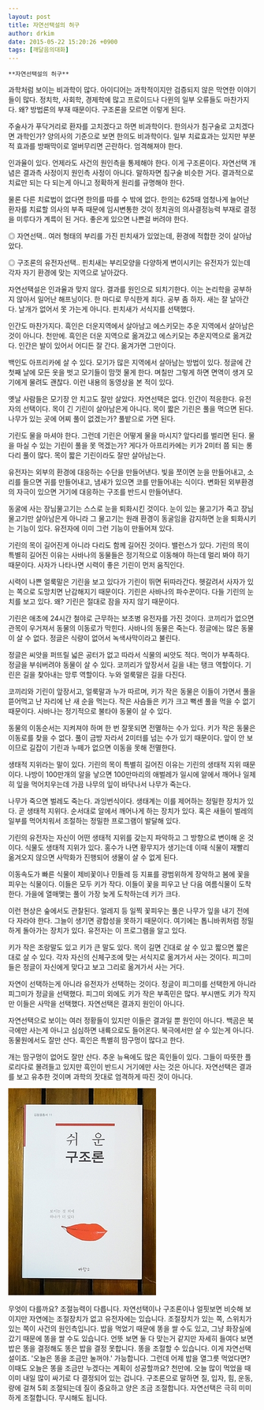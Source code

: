 ```yaml
---
layout: post
title: 자연선택설의 허구
author: drkim
date: 2015-05-22 15:20:26 +0900
tags: [깨달음의대화]
---
```

 


    **자연선택설의 허구**

  


과학처럼 보이는 비과학이 많다. 아이디어는 과학적이지만 검증되지 않은 막연한 이야기들이 많다. 정치학, 사회학, 경제학에 많고 프로이드나 다윈의 일부 오류들도 마찬가지다. 왜? 방법론의 부재 때문이다. 구조론을 모르면 이렇게 된다. 

  


주술사가 푸닥거리로 환자를 고치겠다고 하면 비과학이다. 한의사가 침구술로 고치겠다면 과학인가? 양의사의 기준으로 보면 한의도 비과학이다. 일부 치료효과는 있지만 부분적 효과를 방패막이로 얼버무리면 곤란하다. 엄격해져야 한다. 

  


인과율이 있다. 언제라도 사건의 원인측을 통제해야 한다. 이게 구조론이다. 자연선택 개념은 결과측 사정이지 원인측 사정이 아니다. 말하자면 침구술 비슷한 거다. 결과적으로 치료만 되는 다 되는게 아니고 정확하게 원리를 규명해야 한다. 

  


물론 다른 치료법이 없다면 한의를 따를 수 밖에 없다. 한의는 625때 엄청나게 늘어난 환자를 치료할 의사의 부족 때문에 임시변통한 것이 정치권의 의사결정능력 부재로 결정을 미루다가 계륵이 된 거다. 좋은게 있으면 나쁜걸 버려야 한다. 

  


◎ 자연선택.. 여러 형태의 부리를 가진 핀치새가 있었는데, 환경에 적합한 것이 살아남았다. 

  


◎ 구조론의 유전자선택.. 핀치새는 부리모양을 다양하게 변이시키는 유전자가 있는데 각자 자기 환경에 맞는 지역으로 날아갔다. 

  


자연선택설은 인과율과 맞지 않다. 결과를 원인으로 되치기한다. 이는 논리학을 공부하지 않아서 일어난 해프닝이다. 한 마디로 무식한게 죄다. 공부 좀 하자. 새는 잘 날아간다. 날개가 없어서 못 가는게 아니다. 핀치새가 서식지를 선택했다. 

  


인간도 마찬가지다. 흑인은 더운지역에서 살아남고 에스키모는 추운 지역에서 살아남은 것이 아니다. 천만에. 흑인은 더운 지역으로 옮겨갔고 에스키모는 추운지역으로 옮겨갔다. 인간은 발이 있어서 어디든 잘 간다. 옮겨가면 그만이다. 

  


백인도 아프리카에 살 수 있다. 모기가 많은 지역에서 살아남는 방법이 있다. 정글에 간 첫째 날에 모든 옷을 벗고 모기들이 맘껏 물게 한다. 며칠만 그렇게 하면 면역이 생겨 모기에게 물려도 괜찮다. 이런 내용의 동영상을 본 적이 있다. 

  


옛날 사람들은 모기장 안 치고도 잘만 살았다. 자연선택은 없다. 인간이 적응한다. 유전자의 선택이다. 목이 긴 기린이 살아남은게 아니다. 목이 짧은 기린은 풀을 먹으면 된다. 나무가 있는 곳에 어찌 풀이 없겠는가? 풀밭으로 가면 된다. 

  


기린도 물을 마셔야 한다. 그런데 기린은 어떻게 물을 마시지? 앞다리를 벌리면 된다. 물을 마실 수 있는 기린이 풀을 못 먹겠는가? 게다가 아프리카에는 키가 2미터 쯤 되는 롱다리 풀이 많다. 목이 짧은 기린이라도 잘만 살아남는다. 

  


유전자는 외부의 환경에 대응하는 수단을 만들어낸다. 빛을 쪼이면 눈을 만들어내고, 소리를 들으면 귀를 만들어내고, 냄새가 있으면 코를 만들어내는 식이다. 변화된 외부환경의 자극이 있으면 거기에 대응하는 구조를 반드시 만들어낸다. 

  


동굴에 사는 장님물고기는 스스로 눈을 퇴화시킨 것이다. 눈이 있는 물고기가 죽고 장님물고기만 살아남은게 아니라 그 물고기는 원래 환경이 동굴임을 감지하면 눈을 퇴화시키는 기능이 있다. 유전자에 이미 그런 기능이 만들어져 있다. 

  


기린의 목이 길어진게 아니라 다리도 함께 길어진 것이다. 밸런스가 있다. 기린의 목이 특별히 길어진 이유는 사바나의 동물들은 정기적으로 이동해야 하는데 멀리 봐야 하기 때문이다. 사자가 나타나면 시력이 좋은 기린이 먼저 움직인다. 

  


시력이 나쁜 얼룩말은 기린을 보고 있다가 기린이 뛰면 뒤따라간다. 헷갈려서 사자가 있는 쪽으로 도망치면 난감해지기 때문이다. 기린은 사바나의 파수꾼이다. 다들 기린의 눈치를 보고 있다. 왜? 기린은 절대로 잠을 자지 않기 때문이다. 

  


기린은 애초에 24시간 철야로 근무하는 보초병 유전자를 가진 것이다. 코끼리가 없으면 관목이 우거져서 동물의 이동로가 막힌다. 사바나의 동물은 죽는다. 정글에는 많은 동물이 살 수 없다. 정글은 식량이 없어서 녹색사막이라고 불린다. 

  


정글은 씨앗을 퍼뜨릴 넓은 공터가 없고 따라서 식물의 씨앗도 적다. 먹이가 부족하다. 정글을 부숴버려야 동물이 살 수 있다. 코끼리가 앞장서서 길을 내는 탱크 역할이다. 기린은 길을 찾아내는 망루 역할이다. 누와 얼룩말은 길을 다진다. 

  


코끼리와 기린이 앞장서고, 얼룩말과 누가 따르며, 키가 작은 동물은 이들이 가면서 풀을 뜯어먹고 난 자리에 난 새 순을 먹는다. 작은 사슴들은 키가 크고 뻑센 풀을 먹을 수 없기 때문이다. 사바나는 정기적으로 불타야 동물이 살 수 있다. 

  


동물의 이동순서는 지켜져야 하며 한 번 잘못되면 전멸하는 수가 있다. 키가 작은 동물은 이동로를 찾을 수 없다. 풀이 금방 자라서 2미터를 넘는 수가 있기 때문이다. 앞이 안 보이므로 길잡이 기린과 누떼가 없으면 이동을 못해 전멸한다. 

  


생태적 지위라는 말이 있다. 기린의 목이 특별히 길어진 이유는 기린의 생태적 지위 때문이다. 나방이 100만개의 알을 낳으면 100만마리의 애벌레가 일시에 알에서 깨어나 일제히 잎을 먹어치우는데 가끔 나무의 잎이 바닥나서 나무가 죽는다. 

  


나무가 죽으면 벌레도 죽는다. 과잉번식이다. 생태계는 이를 제어하는 정밀한 장치가 있다. 곧 생태적 지위다. 순서대로 알에서 깨어나게 하는 장치가 있다. 혹은 새들이 벌레의 일부를 먹어치워서 조절하는 정밀한 프로그램이 발달해 있다. 

  


기린의 유전자는 자신이 어떤 생태적 지위를 갖는지 파악하고 그 방향으로 변이해 온 것이다. 식물도 생태적 지위가 있다. 홍수가 나면 황무지가 생기는데 이때 식물이 재빨리 옮겨오지 않으면 사막화가 진행되어 생물이 살 수 없게 된다. 

  


이동속도가 빠른 식물이 제비꽃이나 민들레 등 지표를 광범위하게 장악하고 봄에 꽃을 피우는 식물이다. 이들은 모두 키가 작다. 이들이 꽃을 피우고 난 다음 여름식물이 도착한다. 가을에 열매맺는 풀이 가장 늦게 도착하는데 키가 크다. 

  


이런 현상은 숲에서도 관찰된다. 얼레지 등 일찍 꽃피우는 풀은 나무가 잎을 내기 전에 다 자라야 한다. 그늘이 생기면 광합성을 못하기 때문이다. 여기에는 톱니바퀴처럼 정밀하게 돌아가는 장치가 있다. 유전자는 이 프로그램을 알고 있다. 

  


키가 작은 조랑말도 있고 키가 큰 말도 있다. 목이 길면 긴대로 살 수 있고 짧으면 짧은 대로 살 수 있다. 각자 자신의 신체구조에 맞는 서식지로 옮겨가서 사는 것이다. 피그미들은 정글이 자신에게 맞다고 보고 그리로 옮겨가서 사는 거다. 

  


자연이 선택하는게 아니라 유전자가 선택하는 것이다. 정글이 피그미를 선택한게 아니라 피그미가 정글을 선택했다. 피그미 외에도 키가 작은 부족민은 많다. 부시맨도 키가 작지만 이들은 사막을 선택했다. 자연선택은 결과지 원인이 아니다. 

  


자연선택으로 보이는 여러 정황들이 있지만 이들은 결과일 뿐 원인이 아니다. 백곰은 북극에만 사는게 아니고 심심하면 내륙으로도 들어온다. 북극에서만 살 수 있는게 아니다. 동물원에서도 잘만 산다. 흑인은 특별히 땀구멍이 많다고 한다. 

  


개는 땀구멍이 없어도 잘만 산다. 추운 뉴욕에도 많은 흑인들이 있다. 그들이 따뜻한 플로리다로 몰려들고 있지만 흑인이 반드시 거기에만 사는 것은 아니다. 자연선택은 결과를 보고 유추한 것이며 과학의 잣대로 엄격하게 따진 것이 아니다. 

  



 
![](/files/attach/images/198/109/594/DSC01488.JPG) 

  


무엇이 다를까요? 조절능력이 다릅니다. 자연선택이나 구조론이나 얼핏보면 비슷해 보이지만 자연에는 조절장치가 없고 유전자에는 있습니다. 조절장치가 있는 쪽, 스위치가 있는 쪽이 사건의 원인측입니다. 밥을 먹었기 때문에 똥을 쌀 수도 있고, 그냥 화장실에 갔기 때문에 똥을 쌀 수도 있습니다. 언뜻 보면 둘 다 맞는거 같지만 자세히 들여다 보면 밥은 똥을 결정해도 똥은 밥을 결정 못합니다. 똥을 조절할 수 있습니다. 이게 자연선택설이죠. '오늘은 똥을 조금만 눌꺼야.' 가능합니다. 그런데 어제 밥을 열그릇 먹었다면? 이때도 오늘은 똥을 조금만 누겠다는 계획이 성공할까요? 천만에. 오늘 많이 먹었을 때 이미 내일 많이 싸기로 다 결정되어 있는 겁니다. 구조론으로 말하면 질, 입자, 힘, 운동, 량에 걸쳐 5회 조절되는데 질이 중요하고 양은 조금 조절합니다. 자연선택은 극히 미미하게 조절합니다. 무시해도 됩니다.